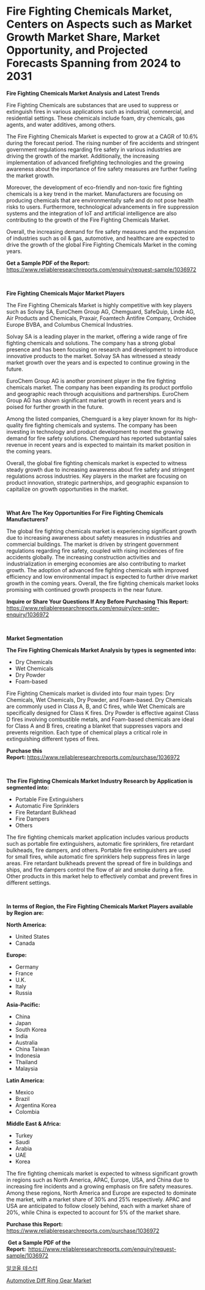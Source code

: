 <p><h1>Fire Fighting Chemicals Market, Centers on Aspects such as Market Growth Market Share, Market Opportunity, and Projected Forecasts Spanning from 2024 to 2031</h1></p><p><strong>Fire Fighting Chemicals Market Analysis and Latest Trends</strong></p>
<p><p>Fire Fighting Chemicals are substances that are used to suppress or extinguish fires in various applications such as industrial, commercial, and residential settings. These chemicals include foam, dry chemicals, gas agents, and water additives, among others.</p><p>The Fire Fighting Chemicals Market is expected to grow at a CAGR of 10.6% during the forecast period. The rising number of fire accidents and stringent government regulations regarding fire safety in various industries are driving the growth of the market. Additionally, the increasing implementation of advanced firefighting technologies and the growing awareness about the importance of fire safety measures are further fueling the market growth.</p><p>Moreover, the development of eco-friendly and non-toxic fire fighting chemicals is a key trend in the market. Manufacturers are focusing on producing chemicals that are environmentally safe and do not pose health risks to users. Furthermore, technological advancements in fire suppression systems and the integration of IoT and artificial intelligence are also contributing to the growth of the Fire Fighting Chemicals Market.</p><p>Overall, the increasing demand for fire safety measures and the expansion of industries such as oil & gas, automotive, and healthcare are expected to drive the growth of the global Fire Fighting Chemicals Market in the coming years.</p></p>
<p><strong>Get a Sample PDF of the Report:&nbsp;</strong> <a href="https://www.reliableresearchreports.com/enquiry/request-sample/1036972">https://www.reliableresearchreports.com/enquiry/request-sample/1036972</a></p>
<p>&nbsp;</p>
<p><strong>Fire Fighting Chemicals Major Market Players</strong></p>
<p><p>The Fire Fighting Chemicals Market is highly competitive with key players such as Solvay SA, EuroChem Group AG, Chemguard, SafeQuip, Linde AG, Air Products and Chemicals, Praxair, Foamtech Antifire Company, Orchidee Europe BVBA, and Columbus Chemical Industries.</p><p>Solvay SA is a leading player in the market, offering a wide range of fire fighting chemicals and solutions. The company has a strong global presence and has been focusing on research and development to introduce innovative products to the market. Solvay SA has witnessed a steady market growth over the years and is expected to continue growing in the future.</p><p>EuroChem Group AG is another prominent player in the fire fighting chemicals market. The company has been expanding its product portfolio and geographic reach through acquisitions and partnerships. EuroChem Group AG has shown significant market growth in recent years and is poised for further growth in the future.</p><p>Among the listed companies, Chemguard is a key player known for its high-quality fire fighting chemicals and systems. The company has been investing in technology and product development to meet the growing demand for fire safety solutions. Chemguard has reported substantial sales revenue in recent years and is expected to maintain its market position in the coming years.</p><p>Overall, the global fire fighting chemicals market is expected to witness steady growth due to increasing awareness about fire safety and stringent regulations across industries. Key players in the market are focusing on product innovation, strategic partnerships, and geographic expansion to capitalize on growth opportunities in the market.</p></p>
<p>&nbsp;</p>
<p><strong>What Are The Key Opportunities For Fire Fighting Chemicals Manufacturers?</strong></p>
<p><p>The global fire fighting chemicals market is experiencing significant growth due to increasing awareness about safety measures in industries and commercial buildings. The market is driven by stringent government regulations regarding fire safety, coupled with rising incidences of fire accidents globally. The increasing construction activities and industrialization in emerging economies are also contributing to market growth. The adoption of advanced fire fighting chemicals with improved efficiency and low environmental impact is expected to further drive market growth in the coming years. Overall, the fire fighting chemicals market looks promising with continued growth prospects in the near future.</p></p>
<p><strong>Inquire or Share Your Questions If Any Before Purchasing This Report:</strong> <a href="https://www.reliableresearchreports.com/enquiry/pre-order-enquiry/1036972">https://www.reliableresearchreports.com/enquiry/pre-order-enquiry/1036972</a></p>
<p>&nbsp;</p>
<p><strong>Market Segmentation</strong></p>
<p><strong>The Fire Fighting Chemicals Market Analysis by types is segmented into:</strong></p>
<p><ul><li>Dry Chemicals</li><li>Wet Chemicals</li><li>Dry Powder</li><li>Foam-based</li></ul></p>
<p><p>Fire Fighting Chemicals market is divided into four main types: Dry Chemicals, Wet Chemicals, Dry Powder, and Foam-based. Dry Chemicals are commonly used in Class A, B, and C fires, while Wet Chemicals are specifically designed for Class K fires. Dry Powder is effective against Class D fires involving combustible metals, and Foam-based chemicals are ideal for Class A and B fires, creating a blanket that suppresses vapors and prevents reignition. Each type of chemical plays a critical role in extinguishing different types of fires.</p></p>
<p><strong>Purchase this Report:&nbsp;</strong><a href="https://www.reliableresearchreports.com/purchase/1036972">https://www.reliableresearchreports.com/purchase/1036972</a></p>
<p>&nbsp;</p>
<p><strong>The Fire Fighting Chemicals Market Industry Research by Application is segmented into:</strong></p>
<p><ul><li>Portable Fire Extinguishers</li><li>Automatic Fire Sprinklers</li><li>Fire Retardant Bulkhead</li><li>Fire Dampers</li><li>Others</li></ul></p>
<p><p>The fire fighting chemicals market application includes various products such as portable fire extinguishers, automatic fire sprinklers, fire retardant bulkheads, fire dampers, and others. Portable fire extinguishers are used for small fires, while automatic fire sprinklers help suppress fires in large areas. Fire retardant bulkheads prevent the spread of fire in buildings and ships, and fire dampers control the flow of air and smoke during a fire. Other products in this market help to effectively combat and prevent fires in different settings.</p></p>
<p>&nbsp;</p>
<p><strong>In terms of Region, the Fire Fighting Chemicals Market Players available by Region are:</strong></p>
<p>
    <p> <strong> North America: </strong>
        <ul>
            <li>United States</li>
            <li>Canada</li>
        </ul>
        </p> 
    <p> <strong> Europe: </strong>
        <ul>
            <li>Germany</li>
            <li>France</li>
            <li>U.K.</li>
            <li>Italy</li>
            <li>Russia</li>
        </ul>
        </p> 
    <p> <strong> Asia-Pacific: </strong>
        <ul>
            <li>China</li>
            <li>Japan</li>
            <li>South Korea</li>
            <li>India</li>
            <li>Australia</li>
            <li>China Taiwan</li>
            <li>Indonesia</li>
            <li>Thailand</li>
            <li>Malaysia</li>
        </ul>
        </p> 
    <p> <strong> Latin America: </strong>
        <ul>
            <li>Mexico</li>
            <li>Brazil</li>
            <li>Argentina Korea</li>
            <li>Colombia</li>
        </ul>
        </p> 
    <p> <strong> Middle East & Africa: </strong>
        <ul>
            <li>Turkey</li>
            <li>Saudi</li>
            <li>Arabia</li>
            <li>UAE</li>
            <li>Korea</li>
        </ul>
    </p>
    </p>
<p><p>The fire fighting chemicals market is expected to witness significant growth in regions such as North America, APAC, Europe, USA, and China due to increasing fire incidents and a growing emphasis on fire safety measures. Among these regions, North America and Europe are expected to dominate the market, with a market share of 30% and 25% respectively. APAC and USA are anticipated to follow closely behind, each with a market share of 20%, while China is expected to account for 5% of the market share.</p></p>
<p><strong>Purchase this Report: </strong><a href="https://www.reliableresearchreports.com/purchase/1036972">https://www.reliableresearchreports.com/purchase/1036972</a></p>
<p>&nbsp;<strong>Get a Sample PDF of the Report:&nbsp;&nbsp;</strong><a href="https://www.reliableresearchreports.com/enquiry/request-sample/1036972">https://www.reliableresearchreports.com/enquiry/request-sample/1036972</a></p>
<p><strong></strong></p>
<p><p><a href="https://github.com/vskv4779xr1/Market-Research-Report-List-1/blob/main/5638753193245.md">알코올 테스터</a></p><p><a href="https://butternut-bug-553.notion.site/Automotive-Diff-Ring-Gear-Market-Size-2024-2031-Global-Industrial-Analysis-Key-Geographical-Regio-26acb187e6e14c4cb14fb3cd4e7624cc">Automotive Diff Ring Gear Market</a></p></p>
